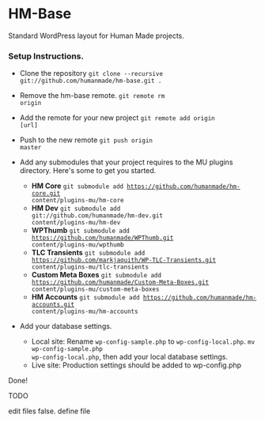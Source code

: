 HM-Base
=======

Standard WordPress layout for Human Made projects.

### Setup Instructions.

* Clone the repository <code>git clone --recursive git://github.com/humanmade/hm-base.git .</code>
* Remove the hm-base remote. <code>git remote rm origin</code>
* Add the remote for your new project <code>git remote add origin [url]</code>
* Push to the new remote <code>git push origin master</code>

* Add any submodules that your project requires to the MU plugins directory. Here's some to get you started.
	* <strong>HM Core</strong> <code>git submodule add https://github.com/humanmade/hm-core.git content/plugins-mu/hm-core</code>
	* <strong>HM Dev</strong> <code>git submodule add git://github.com/humanmade/hm-dev.git content/plugins-mu/hm-dev</code>
	* <strong>WPThumb</strong> <code>git submodule add https://github.com/humanmade/WPThumb.git content/plugins-mu/wpthumb</code>
	* <strong>TLC Transients</strong> <code>git submodule add https://github.com/markjaquith/WP-TLC-Transients.git content/plugins-mu/tlc-transients</code>
	* <strong>Custom Meta Boxes</strong> <code>git submodule add https://github.com/humanmade/Custom-Meta-Boxes.git content/plugins-mu/custom-meta-boxes</code>
	* <strong>HM Accounts</strong> <code>git submodule add https://github.com/humanmade/hm-accounts.git content/plugins-mu/hm-accounts</code>


* Add your database settings.
	* Local site: Rename <code>wp-config-sample.php</code> to <code>wp-config-local.php</code>. <code>mv wp-config-sample.php wp-config-local.php</code>, then add your local database settings.
	* Live site:  Production settings should be added to wp-config.php

Done!


TODO

edit files false.
define file

